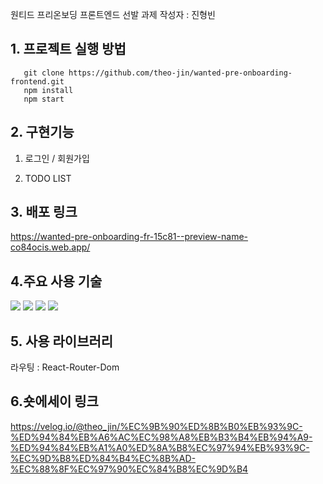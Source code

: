 원티드 프리온보딩 프론트엔드 선발 과제
작성자 : 진형빈

## 1. 프로젝트 실행 방법
```
   git clone https://github.com/theo-jin/wanted-pre-onboarding-frontend.git
   npm install
   npm start
```
## 2. 구현기능 
  1) 로그인 / 회원가입

  2) TODO LIST

## 3. 배포 링크
  https://wanted-pre-onboarding-fr-15c81--preview-name-co84ocis.web.app/

## 4.주요 사용 기술
<img src="https://img.shields.io/badge/javascript-F7DF1E?style=for-the-badge&logo=javascript&logoColor=black">
<img src="https://img.shields.io/badge/html-E34F26?style=for-the-badge&logo=html5&logoColor=white">
<img src="https://img.shields.io/badge/css-1572B6?style=for-the-badge&logo=css3&logoColor=white">
<img src="https://camo.githubusercontent.com/d891718aad2153fb86d0027665e47f5f477e4e16598122347f440aea92ce96ea/68747470733a2f2f696d672e736869656c64732e696f2f62616467652f52656163742d3631444146423f7374796c653d666c61742d737175617265266c6f676f3d5265616374266c6f676f436f6c6f723d626c61636b">

## 5. 사용 라이브러리

  라우팅 : React-Router-Dom
  
## 6.숏에세이 링크
https://velog.io/@theo_jin/%EC%9B%90%ED%8B%B0%EB%93%9C-%ED%94%84%EB%A6%AC%EC%98%A8%EB%B3%B4%EB%94%A9-%ED%94%84%EB%A1%A0%ED%8A%B8%EC%97%94%EB%93%9C-%EC%9D%B8%ED%84%B4%EC%8B%AD-%EC%88%8F%EC%97%90%EC%84%B8%EC%9D%B4

